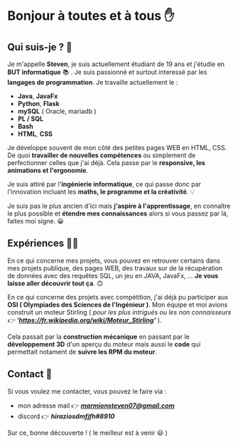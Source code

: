 # Bonjour à toutes et à tous ✋

## Qui suis-je ? 👾

Je m'appelle **Steven**, je suis actuellement étudiant de 19 ans et j'étudie en **BUT informatique** 📚 . Je suis passionné et surtout interessé par les **langages de programmation**. 
Je travaille actuellement le :
  - **Java**, **JavaFx** 
  - **Python**, **Flask**
  - **mySQL** ( Oracle, mariadb )
  - **PL / SQL** 
  - **Bash** 
  - **HTML**, **CSS** 

Je développe souvent de mon côté des petites pages WEB en HTML, CSS. De quoi **travailler de nouvelles compétences** ou simplement de perfectionner celles que j'ai déjà. 
Cela passe par le **responsive, les animations et l'ergonomie**. 

Je suis attiré par l'**ingénierie informatique**, ce qui passe donc par l'innovation incluant les **maths, le programme et la créativité**. 💡

Je suis pas le plus ancien d'ici mais **j'aspire à l'apprentissage**, en connaître le plus possible et **étendre mes connaissances** alors si vous passez par là, faites moi signe. 😀 



## Expériences 👨‍💻

En ce qui concerne mes projets, vous pouvez en retrouver certains dans mes projets publique, des pages WEB, des travaux sur de la récupération de données avec des requêtes SQL, un jeu en JAVA, JavaFx, ... **Je vous laisse aller découvrir tout ça**. 🙃

En ce qui concerne des projets avec compétition, j'ai déjà pu participer aux **OSI ( Olympiades des Sciences de l'Ingénieur )**.
Mon équipe et moi avions construit un moteur Stirling ( *pour les plus intrigués ou les non connaisseurs 👉 **'https://fr.wikipedia.org/wiki/Moteur_Stirling'*** ). 

Cela passait par la **construction mécanique** en passant par le **développement 3D** d'un aperçu du moteur mais aussi le **code** qui permettait notament de **suivre les RPM du moteur**. 



## Contact 🚩

Si vous voulez me contacter, vous pouvez le faire via :
  - mon adresse mail 👉 ***marmionsteven07@gmail.com***
  - discord 👉 ***hiraziosdmfjfh#8910***
  
Sur ce, bonne découverte ! ( le meilleur est à venir 😃 ) 

<!--
**stevenMarmion/stevenMarmion** is a ✨ _special_ ✨ repository because its `README.md` (this file) appears on your GitHub profile.

Here are some ideas to get you started:

- 🔭 I’m currently working on ...
- 🌱 I’m currently learning ...
- 👯 I’m looking to collaborate on ...
- 🤔 I’m looking for help with ...
- 💬 Ask me about ...
- 📫 How to reach me: ...
- 😄 Pronouns: ...
- ⚡ Fun fact: ...
-->
